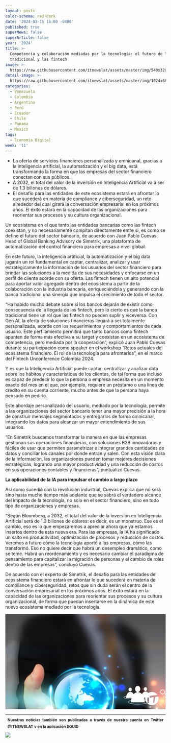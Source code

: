 ```yaml
---
layout: posts
color-schema: red-dark
date: '2024-03-15 16:00 -0400'
published: true
superNews: false
superArticle: false
year: '2024'
title: >-
  Competencia y colaboración mediadas por la tecnología: el futuro de la banca
  tradicional y las fintech
image: >-
  https://raw.githubusercontent.com/itnewslat/assets/master/img/540x320/Bancap.jpg
detail-image: >-
  https://raw.githubusercontent.com/itnewslat/assets/master/img/1024x680/Bancag.jpg
categories:
  - Venezuela
  - Colombia
  - Argentina
  - Perú
  - Ecuador
  - Chile
  - Panama
  - Mexico
tags:
  - Economía Digital
week: '11'
---
```

- La oferta de servicios financieros personalizada y omnicanal, gracias a la inteligencia artificial, la automatización y el big data, está transformando la forma en que las empresas del sector financiero conectan con sus públicos.
- A 2032, el total del valor de la inversión en Inteligencia Artificial va a ser de 1.3 billones de dólares.
- El desafío para las entidades de este ecosistema estará en afrontar lo que sucederá en materia de compliance y ciberseguridad, un reto alrededor del cual girará la conversación empresarial en los próximos años. El éxito estará en la capacidad de las organizaciones para reorientar sus procesos y su cultura organizacional.

Un ecosistema en el que tanto las entidades bancarias como las fintech coexistan, y no necesariamente compitan directamente entre sí, es como se define el futuro del sector bancario, de acuerdo con Juan Pablo Cuevas, Head of Global Banking Advisory de Simetrik, una plataforma de automatización del control financiero para empresas a nivel global.

En este futuro, la inteligencia artificial, la automatización y el big data jugarán un rol fundamental en captar, centralizar, analizar y usar estratégicamente la información de los usuarios del sector financiero para brindar las soluciones a la medida de sus necesidades y enfocarse en un perfil de cliente acorde con su oferta. Las fintech tienen un alto potencial para aportar valor agregado dentro del ecosistema a partir de la colaboración con la industria bancaria, enriqueciéndola y generando con la banca tradicional una sinergia que impulsa el crecimiento de todo el sector.

“Ha habido mucho debate sobre si los bancos dejarán de existir como consecuencia de la llegada de las fintech, pero lo cierto es que la banca tradicional tiene un rol que las fintech no pueden suplir y viceversa. Con Gen AI, la oferta de soluciones financieras llegará a ser totalmente personalizada, acorde con los requerimientos y comportamientos de cada usuario. Este perfilamiento permitirá que tanto bancos como fintech apunten de forma más efectiva a su target y coexistan en un ecosistema de competencia, pero mediada por la cooperación”, explicó Juan Pablo Cuevas durante su participación como speaker en el workshop “Retos actuales del ecosistema financiero. El rol de la tecnología para afrontarlos”, en el marco del Fintech Unconference Colombia 2024.

Y es que la Inteligencia Artificial puede captar, centralizar y analizar data sobre los hábitos y características de los clientes, de tal forma que incluso es capaz de predecir lo que la persona o empresa necesita en un momento exacto del mes en el que, por ejemplo, requiere un préstamo o una línea de crédito en su cuenta corriente, mucho antes de que la persona haya pensado en pedirlo.

Este abordaje personalizado del usuario, mediado por la tecnología, permite a las organizaciones del sector bancario tener una mayor precisión a la hora de construir mensajes segmentados y entregarlos de forma omnicanal, integrando los datos para alcanzar un mayor entendimiento de sus usuarios.

“En Simetrik buscamos transformar la manera en que las empresas gestionan sus operaciones financieras, con soluciones B2B innovadoras y fáciles de usar que permiten parametrizar e integrar grandes cantidades de datos y conciliar los canales por donde entran y salen. Con esta visión clara de la información, las organizaciones pueden tomar mejores decisiones estratégicas, logrando una mayor productividad y una reducción de costos en sus operaciones contables y financieras”, puntualizó Cuevas.

**La aplicabilidad de la IA para impulsar el cambio a largo plazo**

Así como sucedió con la revolución industrial, Cuevas explica que no será sino hasta mucho tiempo más adelante que se sabrá el verdadero alcance del impacto de la tecnología, no solo en el sector financiero, sino en todo tipo de organizaciones y empresas.

“Según Bloomberg, a 2032, el total del valor de la inversión en Inteligencia Artificial será de 1.3 billones de dólares: es decir, es un monstruo. Ese es el cambio, eso es lo que empezaremos a apreciar ahora que ya estamos insertos dentro de esta nueva era. Para las empresas, la IA ha significado un salto en productividad, optimización de procesos y reducción de costos. Veremos a futuro cómo la tecnología aportó a las empresas, cómo las transformó. Eso no quiere decir que habrá un desempleo dramático, como se teme. Habrá un reordenamiento y es necesario cambiar el paradigma de pensamiento para capitalizar la migración de personas y el cambio de roles dentro de las empresas”, concluyó Cuevas.

De acuerdo con el experto de Simetrik, el desafío para las entidades del ecosistema financiero estará en afrontar lo que sucederá en materia de compliance y ciberseguridad, retos que sin duda serán el centro de la conversación empresarial en los próximos años. El éxito estará en la capacidad de las organizaciones para reorientar sus procesos y su cultura organizacional, de forma que puedan insertarse en la dinámica de este nuevo ecosistema mediado por la tecnología.

![](https://raw.githubusercontent.com/itnewslat/assets/master/img/540x320/Bancap.jpg)

<table style="height: 42px;" width="569">
<tbody>
<tr>
<td style="text-align: justify;"><sub><strong>Nuestras noticias también son publicadas a través de nuestra cuenta en Twitter <a href="https://twitter.com/itnewslat?lang=es">@ITNEWSLAT</a> y en la aplicación <a href="https://squidapp.co/en/">SQUID</a></strong></sub></td>
</tr>
</tbody>
</table>

<img src="https://tracker.metricool.com/c3po.jpg?hash=56f88a41e39ab42c063cc51676587a04"/>